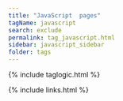 ```yaml
---
title: "JavaScript  pages"
tagName: javascript 
search: exclude
permalink: tag_javascript.html
sidebar: javascript_sidebar
folder: tags
---
```

{% include taglogic.html %}

{% include links.html %}
